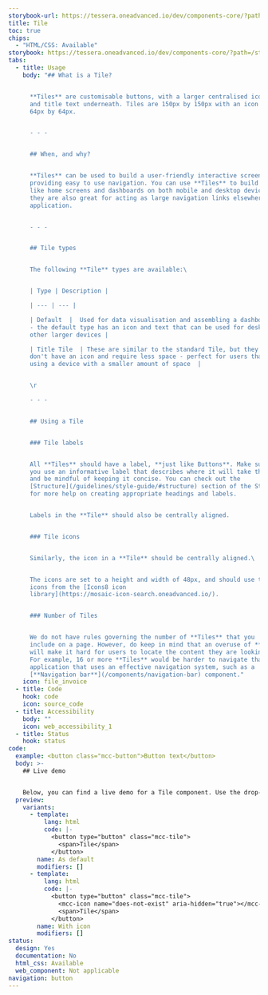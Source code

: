 ```yaml
---
storybook-url: https://tessera.oneadvanced.io/dev/components-core/?path=/docs/html-button--as-default
title: Tile
toc: true
chips:
  - "HTML/CSS: Available"
storybook: https://tessera.oneadvanced.io/dev/components-core/?path=/story/html-tile--as-default
tabs:
  - title: Usage
    body: "## What is a Tile?


      **Tiles** are customisable buttons, with a larger centralised icon
      and title text underneath. Tiles are 150px by 150px with an icon size of
      64px by 64px.


      - - -


      ## When, and why?


      **Tiles** can be used to build a user-friendly interactive screen,
      providing easy to use navigation. You can use **Tiles** to build things
      like home screens and dashboards on both mobile and desktop devices, and
      they are also great for acting as large navigation links elsewhere in the
      application.


      - - -


      ## Tile types


      The following **Tile** types are available:\ 


      | Type | Description |

      | --- | --- |

      | Default  |  Used for data visualisation and assembling a dashboard
      - the default type has an icon and text that can be used for desktop and
      other larger devices |

      | Title Tile  | These are similar to the standard Tile, but they
      don't have an icon and require less space - perfect for users that are
      using a device with a smaller amount of space  |


      \r

      - - -


      ## Using a Tile


      ### Tile labels


      All **Tiles** should have a label, **just like Buttons**. Make sure
      you use an informative label that describes where it will take the user,
      and be mindful of keeping it concise. You can check out the
      [Structure](/guidelines/style-guide/#structure) section of the Style Guide
      for more help on creating appropriate headings and labels.


      Labels in the **Tile** should also be centrally aligned.


      ### Tile icons


      Similarly, the icon in a **Tile** should be centrally aligned.\ 


      The icons are set to a height and width of 48px, and should use the
      icons from the [Icons8 icon
      library](https://mosaic-icon-search.oneadvanced.io/).


      ### Number of Tiles


      We do not have rules governing the number of **Tiles** that you
      include on a page. However, do keep in mind that an overuse of **Tiles**
      will make it hard for users to locate the content they are looking for.
      For example, 16 or more **Tiles** would be harder to navigate than an
      application that uses an effective navigation system, such as a
      [**Navigation bar**](/components/navigation-bar) component."
    icon: file_invoice
  - title: Code
    hook: code
    icon: source_code
  - title: Accessibility
    body: ""
    icon: web_accessibility_1
  - title: Status
    hook: status
code:
  example: <button class="mcc-button">Button text</button>
  body: >-
    ## Live demo


    Below, you can find a live demo for a Tile component. Use the drop-down menus and radio buttons to view the different Tile Types and Variants.
  preview:
    variants:
      - template:
          lang: html
          code: |-
            <button type="button" class="mcc-tile">
              <span>Tile</span>
            </button>
        name: As default
        modifiers: []
      - template:
          lang: html
          code: |-
            <button type="button" class="mcc-tile">
              <mcc-icon name="does-not-exist" aria-hidden="true"></mcc-icon>
              <span>Tile</span>
            </button>
        name: With icon
        modifiers: []
status:
  design: Yes
  documentation: No
  html_css: Available
  web_component: Not applicable
navigation: button
---
```

